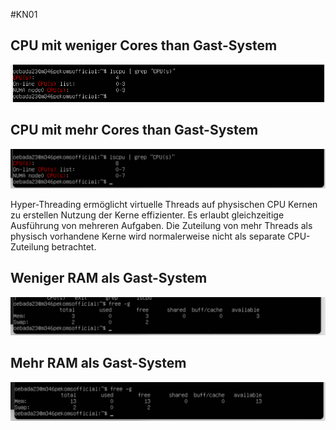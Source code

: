 #KN01
## CPU mit weniger Cores than Gast-System
<img src="m346KN01lessCPU.png" alt="CPU with fewer Cores than Gast-System" width="600">

## CPU mit mehr Cores than Gast-System
<img src="m346KN01moreCPU.png" alt="CPU with too many Cores as Gast-System" width="600">


Hyper-Threading ermöglicht virtuelle Threads auf physischen CPU Kernen zu erstellen Nutzung der Kerne effizienter. Es erlaubt gleichzeitige Ausführung von mehreren Aufgaben. Die Zuteilung von mehr Threads als physisch vorhandene Kerne wird normalerweise nicht als separate CPU-Zuteilung betrachtet.

## Weniger RAM als Gast-System
<img src="m346KN01lessRAM.png" alt="Less RAM than Gast-System" width="600">

## Mehr RAM als Gast-System
<img src="m346KN01moreRAM.png" alt="More RAM than Gast-System" width="600">
